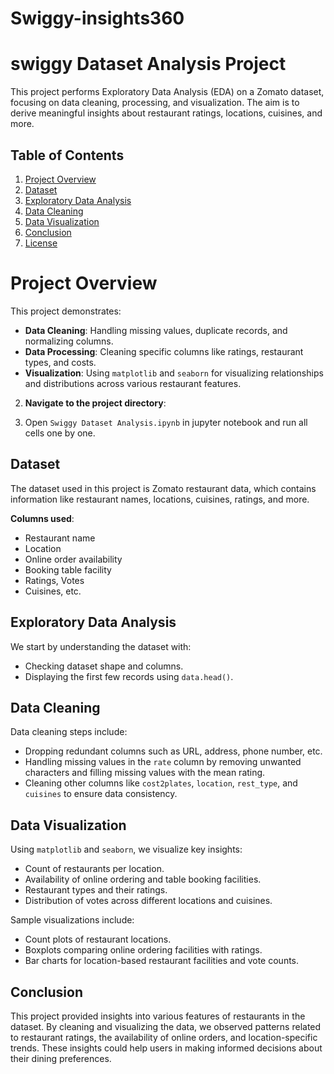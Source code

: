 # Swiggy-insights360
# swiggy Dataset Analysis Project
This project performs Exploratory Data Analysis (EDA) on a Zomato dataset, focusing on data cleaning, processing, and visualization. The aim is to derive meaningful insights about restaurant ratings, locations, cuisines, and more.

## Table of Contents
1. [Project Overview](#project-overview)
2. [Dataset](#dataset)
3. [Exploratory Data Analysis](#exploratory-data-analysis)
4. [Data Cleaning](#data-cleaning)
5. [Data Visualization](#data-visualization)
6. [Conclusion](#conclusion)
7. [License](#license)

# Project Overview
This project demonstrates:

- **Data Cleaning**: Handling missing values, duplicate records, and normalizing columns.
- **Data Processing**: Cleaning specific columns like ratings, restaurant types, and costs.
- **Visualization**: Using `matplotlib` and `seaborn` for visualizing relationships and distributions across various restaurant features.




2. **Navigate to the project directory**:


3. Open `Swiggy Dataset Analysis.ipynb` in jupyter notebook and run all cells one by one.

## Dataset
The dataset used in this project is Zomato restaurant data, which contains information like restaurant names, locations, cuisines, ratings, and more.

**Columns used**:

- Restaurant name
- Location
- Online order availability
- Booking table facility
- Ratings, Votes
- Cuisines, etc.

## Exploratory Data Analysis
We start by understanding the dataset with:

  - Checking dataset shape and columns.
  - Displaying the first few records using `data.head()`.

## Data Cleaning
Data cleaning steps include:

 - Dropping redundant columns such as URL, address, phone number, etc.
 - Handling missing values in the `rate` column by removing unwanted characters and filling missing values with the mean rating.
 - Cleaning other columns like `cost2plates`, `location`, `rest_type`, and `cuisines` to ensure data consistency.

## Data Visualization
Using `matplotlib` and `seaborn`, we visualize key insights:

  - Count of restaurants per location.
  - Availability of online ordering and table booking facilities.
  - Restaurant types and their ratings.
  - Distribution of votes across different locations and cuisines.

Sample visualizations include:

  - Count plots of restaurant locations.
  - Boxplots comparing online ordering facilities with ratings.
  - Bar charts for location-based restaurant facilities and vote counts.

## Conclusion
This project provided insights into various features of restaurants in the dataset. By cleaning and visualizing the data, we observed patterns related to restaurant ratings, the availability of online orders, and location-specific trends. These insights could help users in making informed decisions about their dining preferences.

